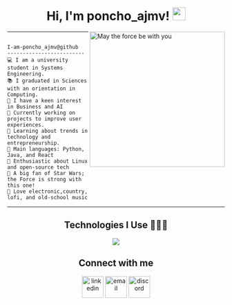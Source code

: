 
<h1 align="center">
Hi, I'm poncho_ajmv! 
  <img src="https://media.giphy.com/media/hvRJCLFzcasrR4ia7z/giphy.gif" width="30">
</h1>

<img align="right" src="https://i.imgur.com/O3Lulcc.jpeg" alt="May the force be with you" width="313" />
<hr>


```

I-am-poncho_ajmv@github
-------------------------
💻 I am a university student in Systems Engineering.
📚 I graduated in Sciences with an orientation in Computing.
📝 I have a keen interest in Business and AI  
🔭 Currently working on projects to improve user experiences.  
🌱 Learning about trends in technology and entrepreneurship.  
🌟 Main languages: Python, Java, and React  
🚩 Enthusiastic about Linux and open-source tech  
💖 A big fan of Star Wars; the Force is strong with this one!
🎵 Love electronic,country, lofi, and old-school music  

```


<hr>

<h2 align="center">Technologies I Use 👨🏻‍💻</h2>
<p align="center">
  <a href="https://skillicons.dev">
    <img src="https://skillicons.dev/icons?i=git,linux,react,html,css,py,java,c,vscode,js,mysql,bash,vim&perline=10" />
  </a>
</p>

<h2 align="center">Connect with me</h2>
<p align="center">

<!--icons and links-->
<p align="center">
<a href="https://www.linkedin.com/in/" target="blank"><img align="center" src="https://user-images.githubusercontent.com/88904952/234979284-68c11d7f-1acc-4f0c-ac78-044e1037d7b0.png" alt="linkedin" height="50" width="50" /></a>
<a href="mailto:alfonsojmoragav@gmail.com" target="blank"><img align="center" src="https://img.icons8.com/fluency/48/000000/email.png" alt="email" height="50" width="50" /></a>
<a href="https://discordapp.com/users/957722095381540874" target="blank"><img align="center" src="https://user-images.githubusercontent.com/88904952/234982627-019fd336-6248-453c-9b05-97c13fd1d207.png" alt="discord" height="50" width="50" /></a>
</p>
